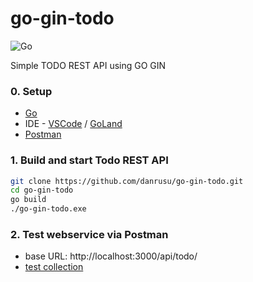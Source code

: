 # go-gin-todo
![Go](https://github.com/danrusu/go-gin-todo/workflows/Go/badge.svg?branch=master&event=push)

Simple TODO REST API using GO GIN 

### 0. Setup
 - [Go](https://golang.org/dl/)
 - IDE - [VSCode](https://code.visualstudio.com/download) / [GoLand](https://www.jetbrains.com/go/download)
 - [Postman](https://www.postman.com/downloads/)

### 1. Build and start Todo REST API  

```bash
git clone https://github.com/danrusu/go-gin-todo.git
cd go-gin-todo
go build
./go-gin-todo.exe
```

### 2. Test webservice via Postman
 - base URL: http://localhost:3000/api/todo/
 - [test collection](GO_GIN_TODO.postman_collection.json)
